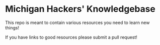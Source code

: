 Michigan Hackers' Knowledgebase
=============

This repo is meant to contain various resources you need to learn new things!

If you have links to good resources please submit a pull request!
